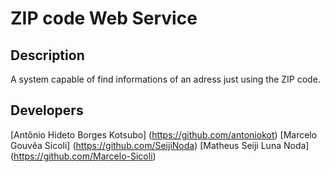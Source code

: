 # ZIP code Web Service

## Description
A system capable of find informations of an adress just using the ZIP code.

## Developers

[Antônio Hideto Borges Kotsubo] (https://github.com/antoniokot)
[Marcelo Gouvêa Sícoli] (https://github.com/SeijiNoda)
[Matheus Seiji Luna Noda] (https://github.com/Marcelo-Sicoli)
